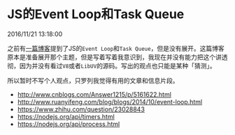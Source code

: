# JS的Event Loop和Task Queue
2016/11/21 13:18:00


之前有[一篇博客][jsmcu]提到了JS的`Event Loop`和`Task Queue`，但是没有展开。这篇博客原本是准备展开那个主题，但是写着写着我意识到，我现在并没有能力把这个讲透彻，因为并没有看过`V8`或者`LibUV`的源码。写出的观点也只能是某种「猜测」。

所以暂时不写个人观点，只罗列我觉得有用的文章和信息片段。

- <http://www.cnblogs.com/Answer1215/p/5161622.html>
- <http://www.ruanyifeng.com/blog/blogs/2014/10/event-loop.html>
- <https://www.zhihu.com/question/23028843>
- <https://nodejs.org/api/timers.html>
- <https://nodejs.org/api/process.html>


[jsmcu]: /blogs/2016/11/08/19.47.html

